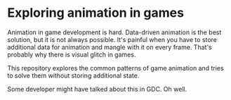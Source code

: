 # Exploring animation in games

Animation in game development is hard. Data-driven animation is the best solution, but it is not always possible. It's painful when you have to store additional data for animation and mangle with it on every frame. That's probably why there is visual glitch in games.

This repository explores the common patterns of game animation and tries to solve them without storing additional state.

Some developer might have talked about this in GDC. Oh well.